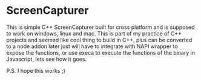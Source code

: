 # ScreenCapturer
This is simple C++ ScreenCapturer built for cross platform and is supposed to work on windows, linux and mac. This is part of my practice of C++ projects and seemed like cool thing to build in C++, plus can be converted to a node addon later just will have to integrate with NAPI wrapper to expose the functions, or use execa to execute the functions of the binary in Javascript, lets see how it goes.

P.S. I hope this works ;)
